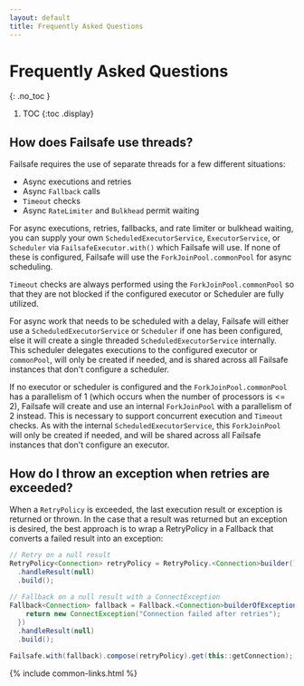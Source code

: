 ```yaml
---
layout: default
title: Frequently Asked Questions
---
```


# Frequently Asked Questions
{: .no_toc }

1. TOC
{:toc .display}

## How does Failsafe use threads?

Failsafe requires the use of separate threads for a few different situations:

- Async executions and retries
- Async `Fallback` calls
- `Timeout` checks
- Async `RateLimiter` and `Bulkhead` permit waiting

For async executions, retries, fallbacks, and rate limiter or bulkhead waiting, you can supply your own `ScheduledExecutorService`, `ExecutorService`, or `Scheduler` via `FailsafeExecutor.with()` which Failsafe will use. If none of these is configured, Failsafe will use the `ForkJoinPool.commonPool` for async scheduling. 

`Timeout` checks are always performed using the `ForkJoinPool.commonPool` so that they are not blocked if the configured executor or Scheduler are fully utilized.

For async work that needs to be scheduled with a delay, Failsafe will either use a `ScheduledExecutorService` or `Scheduler` if one has been configured, else it will create a single threaded `ScheduledExecutorService` internally. This scheduler delegates executions to the configured executor or `commonPool`, will only be created if needed, and is shared across all Failsafe instances that don't configure a scheduler.

If no executor or scheduler is configured and the `ForkJoinPool.commonPool` has a parallelism of 1 (which occurs when the number of processors is <= 2), Failsafe will create and use an internal `ForkJoinPool` with a parallelism of 2 instead. This is necessary to support concurrent execution and `Timeout` checks. As with the internal `ScheduledExecutorService`, this  `ForkJoinPool` will only be created if needed, and will be shared across all Failsafe instances that don't configure an executor.

## How do I throw an exception when retries are exceeded?

When a `RetryPolicy` is exceeded, the last execution result or exception is returned or thrown. In the case that a result was returned but an exception is desired, the best approach is to wrap a RetryPolicy in a Fallback that converts a failed result into an exception:

```java
// Retry on a null result
RetryPolicy<Connection> retryPolicy = RetryPolicy.<Connection>builder()
  .handleResult(null)
  .build();
  
// Fallback on a null result with a ConnectException
Fallback<Connection> fallback = Fallback.<Connection>builderOfException(e -> {
    return new ConnectException("Connection failed after retries");
  })
  .handleResult(null)
  .build();

Failsafe.with(fallback).compose(retryPolicy).get(this::getConnection);
```

{% include common-links.html %}